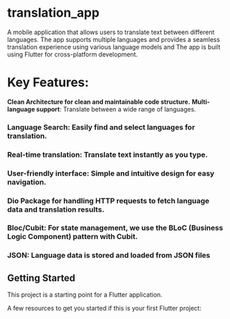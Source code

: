 # translation_app

A mobile application that allows users to translate text between different languages. The app supports multiple languages and provides a seamless translation experience using various language models and The app is built using Flutter for cross-platform development.


# Key Features:
**Clean Architecture for clean and maintainable code structure.**
**Multi-language support**: Translate between a wide range of languages.
### Language Search: Easily find and select languages for translation.
### Real-time translation: Translate text instantly as you type.
### User-friendly interface: Simple and intuitive design for easy navigation.

### Dio Package for handling HTTP requests to fetch language data and translation results.
### Bloc/Cubit: For state management, we use the BLoC (Business Logic Component) pattern with Cubit.
### JSON: Language data is stored and loaded from JSON files



## Getting Started

This project is a starting point for a Flutter application.

A few resources to get you started if this is your first Flutter project:

